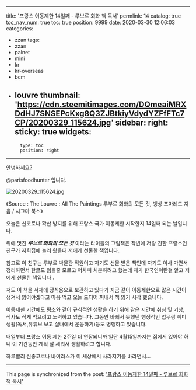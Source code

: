 
---
title: '프랑스 이동제한 14일째 - 루브르  회화 책 독서'
permlink: 14
catalog: true
toc_nav_num: true
toc: true
position: 9999
date: 2020-03-30 12:06:03
categories:
- zzan
tags:
- zzan
- palnet
- mini
- kr
- kr-overseas
- bcm
- louvre
thumbnail: 'https://cdn.steemitimages.com/DQmeaiMRXDdHJ7SNSEPcKxg8Q3ZJBtkiyVdydYZFfFTc7CP/20200329_115624.jpg'
sidebar:
    right:
        sticky: true
widgets:
    -
        type: toc
        position: right
---


안녕하세요?

@parisfoodhunter 입니다. 

![20200329_115624.jpg](https://cdn.steemitimages.com/DQmeaiMRXDdHJ7SNSEPcKxg8Q3ZJBtkiyVdydYZFfFTc7CP/20200329_115624.jpg)

《Source : The Louvre : All The Paintings 루부르 회화의 모든 것,  뱅상 포마레드 지음 / 시그마 북스》

오늘은 신코로나 확산 방지를 위해 프랑스 국가 이동제한 시작한지 14일째 되는 날입니다. 

위에 멋진 ***루브르 회화의 모든 것*** 이라는 타이틀의 그림책은 작년에 저랑 친한 프랑스인 친구가 저희집에 놀러 왔을때 저에게 선물한 책입니다.

참고로 이 친구는 루부르 박물관 직원이고 자기도 선물 받은 책인데 자기도 이사 가면서 정리하면서 한글도 읽을줄 모르고 어차피 처분하려고 했는데 제가 한국인이란걸 알고 저에게 선물한 책입니다 .

저도 이 책을 서재에 장식용으로 보관하고 있다가 지금 같이 이동제한으로 많은 시간이 생겨서 읽어야겠다고 마음 먹고 오늘 드디어 꺼내서 책 읽기 시작 했습니다. 

이동제한 기간에도 평소와 같이 규칙적인 생활을 하기 위해 같은 시간에 취침 및 기상, 식사도 적게 먹으려고 노력하고 있습니다.   그동안 바뻐서 못했던 행정적인 업무랑 취미생활(독서,유튜브 보고 실내에서 운동하기)등도 병행하고 있습니다. 

내일부터 프랑스 이동 제한 2주일 더 연장되니까 일단 4월15일까지는 집에서 있어야 하니 이 기간동안 계획 잘 세워서 생활하려고 합니다. 

하루빨리 신종코로나 바이러스가 이 세상에서 사라지기를 바라면서...

- - -

This page is synchronized from the post: ['프랑스 이동제한 14일째 - 루브르  회화 책 독서'](https://steemit.com/@parisfoodhunter/14)
